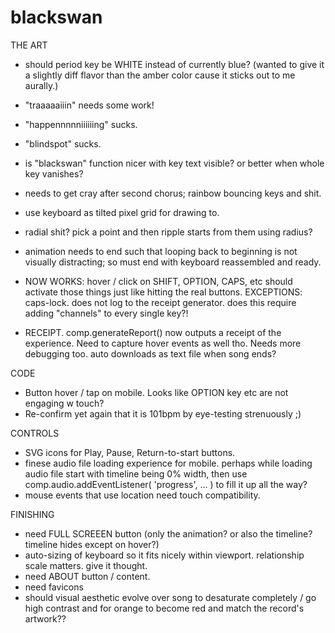 # blackswan




THE ART

- should period key be WHITE instead of currently blue? (wanted to give it a slightly diff flavor than the amber color cause it sticks out to me aurally.)

- "traaaaaiiin" needs some work!

- "happennnnniiiiiing" sucks.

- "blindspot" sucks.

- is "blackswan" function nicer with key text visible? or better when whole key vanishes?

- needs to get cray after second chorus; rainbow bouncing keys and shit.

- use keyboard as tilted pixel grid for drawing to.

- radial shit? pick a point and then ripple starts from them using radius?

- animation needs to end such that looping back to beginning is not visually distracting; so must end with keyboard reassembled and ready.

- NOW WORKS: hover / click on SHIFT, OPTION, CAPS, etc should activate those things just like hitting the real buttons. EXCEPTIONS: caps-lock. does not log to the receipt generator. does this require adding "channels" to every single key?!

- RECEIPT. comp.generateReport() now outputs a receipt of the experience. Need to capture hover events as well tho. Needs more debugging too. auto downloads as text file when song ends?




CODE

- Button hover / tap on mobile. Looks like OPTION key etc are not engaging w touch?
- Re-confirm yet again that it is 101bpm by eye-testing strenuously ;)




CONTROLS

- SVG icons for Play, Pause, Return-to-start buttons.
- finese audio file loading experience for mobile. perhaps while loading audio file start with timeline being 0% width, then use comp.audio.addEventListener( 'progress', ... ) to fill it up all the way?
- mouse events that use location need touch compatibility.




FINISHING

- need FULL SCREEEN button (only the animation? or also the timeline? timeline hides except on hover?)
- auto-sizing of keyboard so it fits nicely within viewport. relationship scale matters. give it thought.
- need ABOUT button / content.
- need favicons
- should visual aesthetic evolve over song to desaturate completely / go high contrast and for orange to become red and match the record's artwork??







